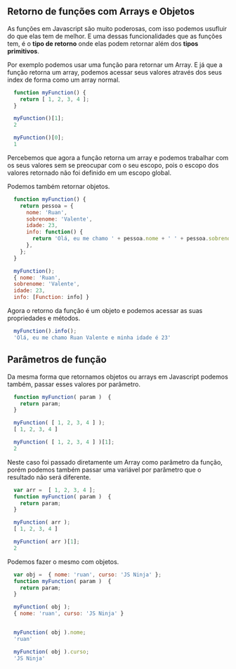 ## Retorno de funções com Arrays e Objetos
As funções em Javascript são muito poderosas, com isso podemos usufluir do que elas tem de melhor. E uma dessas funcionalidades que as funções tem, é o **tipo de retorno** onde elas podem retornar além dos **tipos primitivos**.

Por exemplo podemos usar uma função para retornar um Array. E já que a função retorna um array, podemos acessar seus valores através dos seus index de forma como um array normal.
```js
  function myFunction() {
    return [ 1, 2, 3, 4 ];
  }

  myFunction()[1];
  2

  myFunction()[0];
  1
```
Percebemos que agora a função retorna um array e podemos trabalhar com os seus valores sem se preocupar com o seu escopo, pois o escopo dos valores retornado não foi definido em um escopo global.

Podemos também retornar objetos.
```js
  function myFunction() {
    return pessoa = {
      nome: 'Ruan',
      sobrenome: 'Valente',
      idade: 23,
      info: function() {
        return 'Olá, eu me chamo ' + pessoa.nome + ' ' + pessoa.sobrenome + ' e minha idade é ' + pessoa.idade;
      },
    };
  }

  myFunction();
  { nome: 'Ruan',
  sobrenome: 'Valente',
  idade: 23,
  info: [Function: info] }
```
Agora o retorno da função é um objeto e podemos acessar as suas propriedades e métodos.
```js
  myFunction().info();
  'Olá, eu me chamo Ruan Valente e minha idade é 23'
```
## Parâmetros de função
Da mesma forma que retornamos objetos ou arrays em Javascript podemos também, passar esses valores por parâmetro.
```js
  function myFunction( param )  {
    return param;
  }

  myFunction( [ 1, 2, 3, 4 ] );
  [ 1, 2, 3, 4 ]

  myFunction( [ 1, 2, 3, 4 ] )[1];
  2
```
Neste caso foi passado diretamente um Array como parâmetro da função, porém podemos também passar uma variável por parâmetro que o resultado não será diferente.

```js
  var arr =  [ 1, 2, 3, 4 ];
  function myFunction( param )  {
    return param;
  }

  myFunction( arr );
  [ 1, 2, 3, 4 ]

  myFunction( arr )[1];
  2
```
Podemos fazer o mesmo com objetos.
```js
  var obj =  { nome: 'ruan', curso: 'JS Ninja' };
  function myFunction( param )  {
    return param;
  }

  myFunction( obj );
  { nome: 'ruan', curso: 'JS Ninja' }


  myFunction( obj ).nome;
  'ruan'

  myFunction( obj ).curso;
  'JS Ninja'
```
